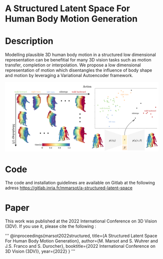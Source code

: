# A Structured Latent Space For Human Body Motion Generation 


# Description

Modelling plausible 3D human body motion in a structured low dimensional representation can be benefitial for many 3D vision tasks such as motion transfer, completion or interpolation. We propose a low dimensional representation of motion which disentangles the influence of body shape and motion by leveraging a Variational Autoencoder framework.

![Teaser](teaser.png)

# Code 

The code and installation guidelines are available on Gitlab at the following adress https://gitlab.inria.fr/mmarsot/a-structured-latent-space 

# Paper

This work was published at the 2022 International Conference on 3D Vision (3DV). If you use it, please cite the following : 

'''
@inproceedings{marsot2022structured,
  title={A Structured Latent Space For Human Body Motion Generation},
  author={M. Marsot and S. Wuhrer and J.S. Franco and S. Durocher},
  booktitle={2022 International Conference on 3D Vision (3DV)},
  year={2022}
}
'''
